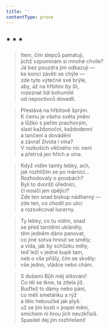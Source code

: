 ```yaml
---
title: ''
contentType: prose
---
```


## \* \* \*

> Item, čím slepců pamatuji,  
> jichž vzpomínám si mnohé chvíle?  
> Já bez pouzdra jim odkazuji —  
> ke konci závěti se chýle —  
> zde tyto výtečné své brýle,  
> aby, až na hřbitov by šli,  
> rozeznat lidi bohumilé  
> od nepoctivců dovedli.

> Přestává na hřbitově šprým.  
> K čemu je všeho světa jmění  
> a lůžko s peřím prachovým,  
> slast každonoční, každodenní  
> a tančení a dovádění  
> a závrať života i vína?  
> V rozkoších věčného nic není  
> a přetrvá jen hřích a vina.

> Když vidím tamty lebky, ach,  
> jak rozhlížím se po márnici…  
> Rozhodovaly o prosbách?  
> Byli to dvorští úředníci,  
> či nosiči jen úpějící?  
> Zde ten snad biskup nádherný —  
> zde ten, co chodil po ulici  
> a rozsvěcoval lucerny.

> Ty lebky, co tu vidím, snad  
> se před tamtěmi ukláněly,  
> těm jedněm dáno panovat,  
> co jiné sotva hnout se směly;  
> a vida, jak by schůzku měly,  
> teď leží v jedné kupě tam,  
> neb o vše přišly, čím se skvěly:  
> vše jedno, vládce nebo chám.

> S dušemi Bůh měj slitování!  
> Co těl se tkne, ta ztlela již.  
> Buďtež to dámy nebo páni,  
> co měli smetánku a rýž  
> a tělo heboučké jak plyš:  
> už se jim kosti v popel mění,  
> smíchem ni hrou jich nevzkřísíš.  
> Spasitel dej jim rozhřešení!
